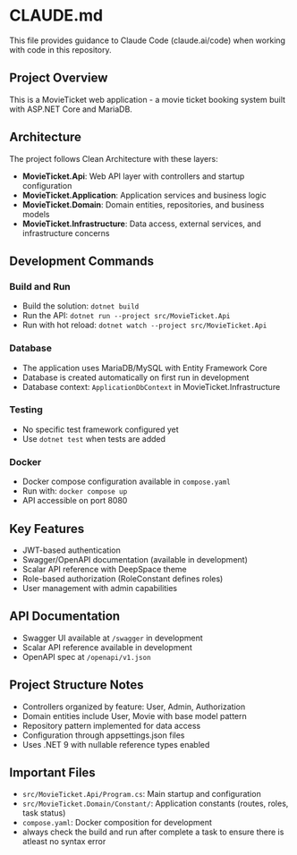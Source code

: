 # CLAUDE.md

This file provides guidance to Claude Code (claude.ai/code) when working with code in this repository.

## Project Overview
This is a MovieTicket web application - a movie ticket booking system built with ASP.NET Core and MariaDB.

## Architecture
The project follows Clean Architecture with these layers:
- **MovieTicket.Api**: Web API layer with controllers and startup configuration
- **MovieTicket.Application**: Application services and business logic
- **MovieTicket.Domain**: Domain entities, repositories, and business models
- **MovieTicket.Infrastructure**: Data access, external services, and infrastructure concerns

## Development Commands

### Build and Run
- Build the solution: `dotnet build`
- Run the API: `dotnet run --project src/MovieTicket.Api`
- Run with hot reload: `dotnet watch --project src/MovieTicket.Api`

### Database
- The application uses MariaDB/MySQL with Entity Framework Core
- Database is created automatically on first run in development
- Database context: `ApplicationDbContext` in MovieTicket.Infrastructure

### Testing
- No specific test framework configured yet
- Use `dotnet test` when tests are added

### Docker
- Docker compose configuration available in `compose.yaml`
- Run with: `docker compose up`
- API accessible on port 8080

## Key Features
- JWT-based authentication
- Swagger/OpenAPI documentation (available in development)
- Scalar API reference with DeepSpace theme
- Role-based authorization (RoleConstant defines roles)
- User management with admin capabilities

## API Documentation
- Swagger UI available at `/swagger` in development
- Scalar API reference available in development
- OpenAPI spec at `/openapi/v1.json`

## Project Structure Notes
- Controllers organized by feature: User, Admin, Authorization
- Domain entities include User, Movie with base model pattern
- Repository pattern implemented for data access
- Configuration through appsettings.json files
- Uses .NET 9 with nullable reference types enabled

## Important Files
- `src/MovieTicket.Api/Program.cs`: Main startup and configuration
- `src/MovieTicket.Domain/Constant/`: Application constants (routes, roles, task status)
- `compose.yaml`: Docker composition for development
- always check the build and run after complete a task to ensure there is atleast no syntax error
